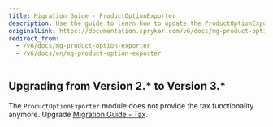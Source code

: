 ```yaml
---
title: Migration Guide - ProductOptionExporter
description: Use the guide to learn how to update the ProductOptionExporter module to a newer version.
originalLink: https://documentation.spryker.com/v6/docs/mg-product-option-exporter
redirect_from:
  - /v6/docs/mg-product-option-exporter
  - /v6/docs/en/mg-product-option-exporter
---
```


## Upgrading from Version 2.* to Version 3.*

The `ProductOptionExporter`  module does not provide the tax functionality anymore. Upgrade [Migration Guide - Tax](/docs/scos/dev/migration-and-integration/202001.0/module-migration-guides/migration-guide-tax.html).
